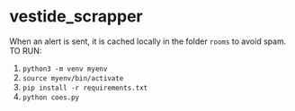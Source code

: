 # vestide_scrapper


When an alert is sent, it is cached locally in the folder `rooms` to avoid spam.
TO RUN:
1. ```python3 -m venv myenv```
2. ```source myenv/bin/activate```
3. ```pip install -r requirements.txt```
4. ```python coes.py```
